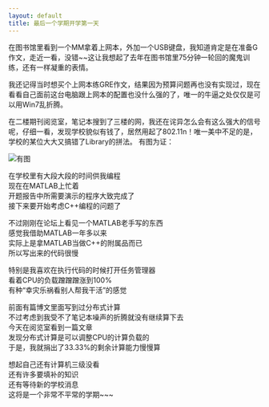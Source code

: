 ```yaml
---
layout: default
title: 最后一个学期开学第一天
---
```

在图书馆里看到一个MM拿着上网本，外加一个USB键盘，我知道肯定是在准备G作文，走近一看，没错~~这让我想起了去年在图书馆里75分钟一轮回的魔鬼训练，还有一样凝重的表情。

我还记得当时想买个上网本练GRE作文，结果因为预算问题再也没有实现过，现在看看自己面前这台电脑跟上网本的配置也没什么强的了，唯一的牛逼之处仅仅是可以用Win7乱折腾。

在二楼期刊阅览室，笔记本搜到了三楼的网，我还在诧异怎么会有这么强大的信号呢，仔细一看，发现学校貌似有钱了，居然用起了802.11n！唯一美中不足的是，学校的某位大大又搞错了Library的拼法。
有图为证：

![有图](/blog/images/post_images/20100301/wrongspelling.png)

在学校里有大段大段的时间供我编程<br/>
现在在MATLAB上忙着<br/>
开题报告中所需要演示的程序大致完成了<br/>
接下来要开始考虑C++编程的问题了

不过刚刚在论坛上看见一个MATLAB老手写的东西<br/>
感觉我借助MATLAB一年多以来<br/>
实际上是拿MATLAB当做C++的附属品而已<br/>
所以写出来的代码很慢

特别是我喜欢在执行代码的时候打开任务管理器<br/>
看着CPU的负载蹭蹭蹭涨到100%<br/>
有种“幸灾乐祸看别人帮我干活”的感觉

前面有篇博文里面写到过分布式计算<br/>
不过考虑到我受不了笔记本噪声的折腾就没有继续算下去<br/>
今天在阅览室看到一篇文章<br/>
发现分布式计算是可以调整CPU的计算负载的<br/>
于是，我就捐出了33.33%的剩余计算能力慢慢算

想起自己还有计算机三级没看<br/>
还有许多要填补的知识<br/>
还有等待新的学校消息<br/>
这将是一个非常不平常的学期~~~
